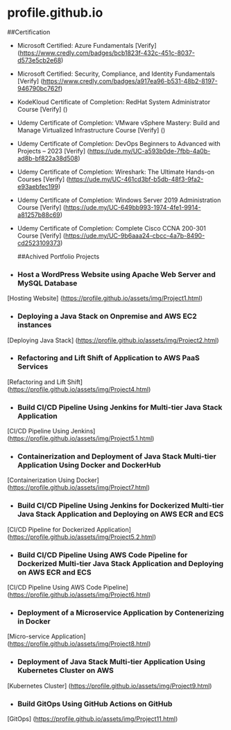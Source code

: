 # profile.github.io
##Certification
- Microsoft Certified: Azure Fundamentals
  [Verify] (https://www.credly.com/badges/bcb1823f-432c-451c-8037-d573e5cb2e68)
- Microsoft Certified: Security, Compliance, and Identity Fundamentals
  [Verify] (https://www.credly.com/badges/a917ea96-b531-48b2-8197-946790bc762f)
- KodeKloud Certificate of Completion: RedHat System Administrator Course
  [Verify] ()
- Udemy Certificate of Completion: VMware vSphere Mastery: Build and Manage Virtualized Infrastructure Course
  [Verify] () 
- Udemy Certificate of Completion: DevOps Beginners to Advanced with Projects – 2023
  [Verify] (https://ude.my/UC-a593b0de-7fbb-4a0b-ad8b-bf822a38d508)
- Udemy Certificate of Completion: Wireshark: The Ultimate Hands-on Courses
  [Verify] (https://ude.my/UC-461cd3bf-b5db-48f3-9fa2-e93aebfec199)
- Udemy Certificate of Completion: Windows Server 2019 Administration Course
  [Verify] (https://ude.my/UC-649bb993-1974-4fe1-9914-a81257b88c69)
- Udemy Certificate of Completion: Complete Cisco CCNA 200-301 Course
  [Verify] (https://ude.my/UC-9b6aaa24-cbcc-4a7b-8490-cd2523109373)

  ##Achived Portfolio Projects 
- ### Host a WordPress Website using Apache Web Server and MySQL Database
[Hosting Website] (https://profile.github.io/assets/img/Project1.html)
- ### Deploying a Java Stack on Onpremise and AWS EC2 instances
[Deploying Java Stack] (https://profile.github.io/assets/img/Project2.html)
- ### Refactoring and Lift Shift of Application to AWS PaaS Services
[Refactoring and Lift Shift] (https://profile.github.io/assets/img/Project4.html)
- ### Build CI/CD Pipeline Using Jenkins for Multi-tier Java Stack Application
[CI/CD Pipeline Using Jenkins] (https://profile.github.io/assets/img/Project5.1.html)
- ### Containerization and Deployment of Java Stack Multi-tier Application Using Docker and DockerHub
[Containerization Using Docker] (https://profile.github.io/assets/img/Project7.html)
- ### Build CI/CD Pipeline Using Jenkins for Dockerized Multi-tier Java Stack Application and Deploying on AWS ECR and ECS
[CI/CD Pipeline for Dockerized Application] (https://profile.github.io/assets/img/Project5.2.html)
- ### Build CI/CD Pipeline Using AWS Code Pipeline for Dockerized Multi-tier Java Stack Application and Deploying on AWS ECR and ECS
[CI/CD Pipeline Using AWS Code Pipeline] (https://profile.github.io/assets/img/Project6.html)
- ### Deployment of a Microservice Application by Contenerizing in Docker
[Micro-service Application] (https://profile.github.io/assets/img/Project8.html)
- ### Deployment of Java Stack Multi-tier Application Using Kubernetes Cluster on AWS
[Kubernetes Cluster] (https://profile.github.io/assets/img/Project9.html)
- ### Build GitOps Using GitHub Actions on GitHub
[GitOps] (https://profile.github.io/assets/img/Project11.html)
